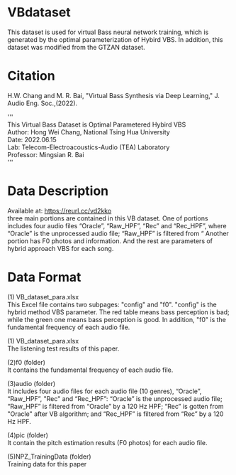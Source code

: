 # VBdataset
This dataset is used for virtual Bass neural network training, which is generated by the optimal parameterization of Hybird VBS. In addition, this dataset was modified from the GTZAN dataset.

# Citation
H.W. Chang and M. R. Bai, "Virtual Bass Synthesis via Deep Learning," J. Audio Eng. Soc.,(2022).

'''  
This Virtual Bass Dataset is Optimal Parametered Hybird VBS  
Author: Hong Wei Chang, National Tsing Hua University  
Date: 2022.06.15  
Lab: Telecom-Electroacoustics-Audio (TEA) Laboratory  
Professor: Mingsian R. Bai  
'''

# Data Description
Available at: https://reurl.cc/vd2kko  
three main portions are contained in this VB dataset. One of portions includes four audio files “Oracle”, “Raw_HPF”, “Rec” and “Rec_HPF”, where “Oracle” is the unprocessed audio file; “Raw_HPF” is filtered from “ Another portion has F0 photos and information. And the rest are parameters of hybrid approach VBS for each song.

# Data Format
(1) VB_dataset_para.xlsx  
This Excel file contains two subpages: "config" and "f0". "config" is the hybrid method VBS parameter. The red table means bass perception is bad; while the green one means bass perception is good. In addition, "f0" is the fundamental frequency of each audio file.

(1) VB_dataset_para.xlsx  
The listening test results of this paper.

(2)f0 (folder)  
It contains the fundamental frequency of each audio file.

(3)audio (folder)  
It includes four audio files for each audio file (10 genres), “Oracle”, “Raw_HPF”, "Rec" and “Rec_HPF”: “Oracle” is the unprocessed audio file; “Raw_HPF” is filtered from “Oracle” by a 120 Hz HPF; “Rec” is gotten from "Oracle" after VB algorithm; and “Rec_HPF” is filtered from “Rec” by a 120 Hz HPF.

(4)pic (folder)  
It contain the pitch estimation results (F0 photos) for each audio file.

(5)NPZ_TrainingData (folder)  
Training data for this paper
